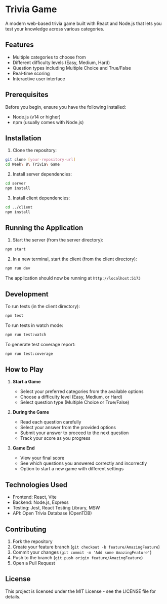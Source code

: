 # Trivia Game

A modern web-based trivia game built with React and Node.js that lets you test your knowledge across various categories.

## Features

- Multiple categories to choose from
- Different difficulty levels (Easy, Medium, Hard)
- Question types including Multiple Choice and True/False
- Real-time scoring
- Interactive user interface

## Prerequisites

Before you begin, ensure you have the following installed:
- Node.js (v14 or higher)
- npm (usually comes with Node.js)

## Installation

1. Clone the repository:
```bash
git clone [your-repository-url]
cd Week\ 8\ Trivia\ Game
```

2. Install server dependencies:
```bash
cd server
npm install
```

3. Install client dependencies:
```bash
cd ../client
npm install
```

## Running the Application

1. Start the server (from the server directory):
```bash
npm start
```

2. In a new terminal, start the client (from the client directory):
```bash
npm run dev
```

The application should now be running at `http://localhost:5173`

## Development

To run tests (in the client directory):
```bash
npm test
```

To run tests in watch mode:
```bash
npm run test:watch
```

To generate test coverage report:
```bash
npm run test:coverage
```

## How to Play

1. **Start a Game**
   - Select your preferred categories from the available options
   - Choose a difficulty level (Easy, Medium, or Hard)
   - Select question type (Multiple Choice or True/False)

2. **During the Game**
   - Read each question carefully
   - Select your answer from the provided options
   - Submit your answer to proceed to the next question
   - Track your score as you progress

3. **Game End**
   - View your final score
   - See which questions you answered correctly and incorrectly
   - Option to start a new game with different settings

## Technologies Used

- Frontend: React, Vite
- Backend: Node.js, Express
- Testing: Jest, React Testing Library, MSW
- API: Open Trivia Database (OpenTDB)

## Contributing

1. Fork the repository
2. Create your feature branch (`git checkout -b feature/AmazingFeature`)
3. Commit your changes (`git commit -m 'Add some AmazingFeature'`)
4. Push to the branch (`git push origin feature/AmazingFeature`)
5. Open a Pull Request

## License

This project is licensed under the MIT License - see the LICENSE file for details.